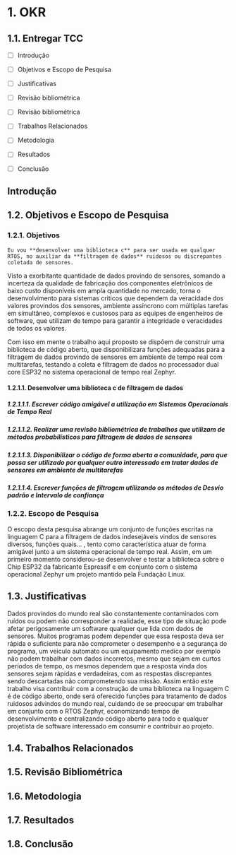 # 1. OKR

## 1.1. Entregar TCC

- [ ] Introdução
- [ ] Objetivos e Escopo de Pesquisa
- [ ] Justificativas
- [ ] Revisão bibliométrica
- [ ] Revisão bibliométrica
- [ ] Trabalhos Relacionados
- [ ] Metodologia
- [ ] Resultados
- [ ] Conclusão


## Introdução


## 1.2. Objetivos e Escopo de Pesquisa

### 1.2.1. Objetivos
```OKR 
Eu vou **desenvolver uma biblioteca c** para ser usada em qualquer RTOS, no auxiliar da **filtragem de dados** ruidosos ou discrepantes coletada de sensores. 
```
Visto a exorbitante quantidade de dados provindo de sensores, somando a incerteza da qualidade de fabricação dos componentes eletrônicos de baixo custo disponíveis em ampla quantidade no mercado, torna o desenvolvimento para sistemas criticos que dependem da veracidade dos valores provindos dos sensores, ambiente assíncrono com múltiplas tarefas em simultâneo, complexos e custosos para as equipes de engenheiros de software, que utilizam de tempo para garantir a integridade e veracidades de todos os valores. 

Com isso em mente o trabalho aqui proposto se dispõem de construir uma biblioteca de código aberto, que disponibilizara funções adequadas para a filtragem de dados provindo de sensores em ambiente de tempo real com multitarefas, testando a coleta e filtragem de dados no processador dual core ESP32 no sistema operacional de tempo real Zephyr.


#### 1.2.1.1. Desenvolver uma biblioteca c de filtragem de dados

##### 1.2.1.1.1. Escrever código amigável a utilização em Sistemas Operacionais de Tempo Real

##### 1.2.1.1.2. Realizar uma revisão bibliométrica de trabalhos que utilizam de métodos probabilísticos para filtragem de dados de sensores   

##### 1.2.1.1.3. Disponibilizar o código de forma aberta a comunidade, para que possa ser utilizado por qualquer outro interessado em tratar dados de sensores em ambiente de multitarefas

##### 1.2.1.1.4. Escrever funções de filtragem utilizando os métodos de **Desvio padrão** e **Intervalo de confiança**

### 1.2.2. Escopo de Pesquisa

O escopo desta pesquisa abrange um conjunto de funções escritas na linguagem C para a filtragem de dados indesejáveis vindos de sensores diversos, funções quais... , tento como característica atuar de forma amigável junto a um sistema operacional de tempo real. Assim, em um primeiro momento considerou-se desenvolver e testar a biblioteca sobre o Chip ESP32 da fabricante Espressif e em conjunto com o sistema operacional Zephyr um projeto mantido pela Fundação Linux.  

## 1.3. Justificativas

Dados provindos do mundo real são constantemente contaminados com ruídos ou podem não corresponder a realidade, esse tipo de situação pode afetar perigosamente um software qualquer que lida com dados de sensores. Muitos programas podem depender que essa resposta deva ser rápida o suficiente para não comprometer o desempenho e a segurança do programa, um veiculo automato ou um equipamento medico por exemplo não podem trabalhar com dados incorretos, mesmo que sejam em curtos períodos de tempo, os mesmos dependem que a resposta vinda dos sensores sejam rápidas e verdadeiras, com as respostas discrepantes sendo descartadas não comprometendo sua missão. Assim então este trabalho visa contribuir com a construção de uma biblioteca na linguagem C é de código aberto, onde será oferecido funções para tratamento de dados ruidosos advindos do mundo real, cuidando de se preocupar em trabalhar em conjunto com o RTOS Zephyr, economizando tempo de desenvolvimento e centralizando código aberto para todo e qualquer projetista de software interessado em consumir e contribuir ao projeto.

## 1.4. Trabalhos Relacionados


## 1.5. Revisão Bibliométrica


## 1.6. Metodologia


## 1.7. Resultados


## 1.8. Conclusão

